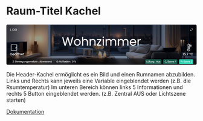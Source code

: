 # Raum-Titel Kachel

![Raum-Header-Kachel](https://github.com/da8ter/images/blob/main/raum_header.jpg)

Die Header-Kachel ermöglicht es ein Bild und einen Rumnamen abzubilden. Links und Rechts kann jeweils eine Variable eingeblendet werden (z.B. die Rsumtemperatur) Im unteren Bereich können links 5 Informationen und rechts 5 Button eingeblendet werden. (z.B. Zentral AUS oder Lichtszene starten)

[Dokumentation](https://github.com/da8ter/TileVisu-Raum-Kachel/blob/ac4ed7cee6dc6a7dc002b32d6fd119c346ce92fe/RoomHeader/README.md)
